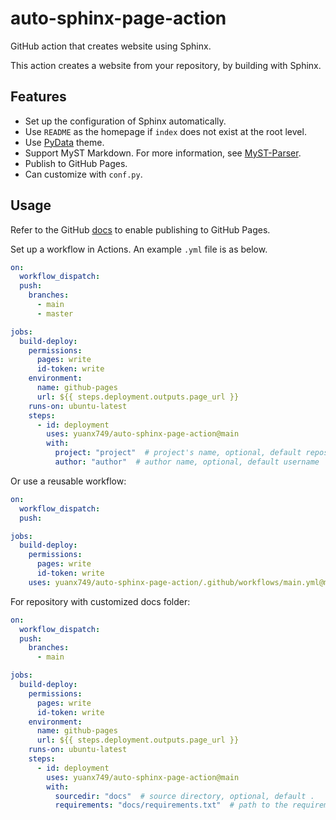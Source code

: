 # auto-sphinx-page-action

GitHub action that creates website using Sphinx.

This action creates a website from your repository, by building with Sphinx.

## Features

- Set up the configuration of Sphinx automatically.
- Use `README` as the homepage if `index` does not exist at the root level.
- Use [PyData](https://pydata-sphinx-theme.readthedocs.io/en/stable/index.html) theme.
- Support MyST Markdown. For more information, see [MyST-Parser](http://myst-parser.readthedocs.io/).
- Publish to GitHub Pages.
- Can customize with `conf.py`.

## Usage

Refer to the GitHub [docs](https://docs.github.com/en/pages/getting-started-with-github-pages/configuring-a-publishing-source-for-your-github-pages-site#publishing-with-a-custom-github-actions-workflow) to enable publishing to GitHub Pages.

Set up a workflow in Actions. An example `.yml` file is as below.

```YAML
on:
  workflow_dispatch:
  push:
    branches:
      - main
      - master

jobs:
  build-deploy:
    permissions:
      pages: write
      id-token: write
    environment:
      name: github-pages
      url: ${{ steps.deployment.outputs.page_url }}
    runs-on: ubuntu-latest
    steps:
      - id: deployment
        uses: yuanx749/auto-sphinx-page-action@main
        with:
          project: "project"  # project's name, optional, default repository name
          author: "author"  # author name, optional, default username
```

Or use a reusable workflow:

```YAML
on:
  workflow_dispatch:
  push:

jobs:
  build-deploy:
    permissions:
      pages: write
      id-token: write
    uses: yuanx749/auto-sphinx-page-action/.github/workflows/main.yml@main
```

For repository with customized docs folder:

```YAML
on:
  workflow_dispatch:
  push:
    branches:
      - main

jobs:
  build-deploy:
    permissions:
      pages: write
      id-token: write
    environment:
      name: github-pages
      url: ${{ steps.deployment.outputs.page_url }}
    runs-on: ubuntu-latest
    steps:
      - id: deployment
        uses: yuanx749/auto-sphinx-page-action@main
        with:
          sourcedir: "docs"  # source directory, optional, default .
          requirements: "docs/requirements.txt"  # path to the requirements file, optional
```
